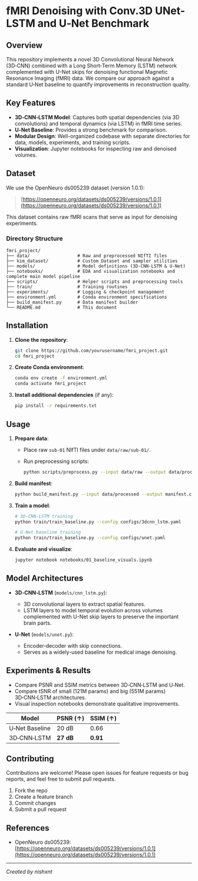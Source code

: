 # fMRI Denoising with Conv.3D UNet-LSTM and U‑Net Benchmark

## Overview

This repository implements a novel 3D Convolutional Neural Network (3D‑CNN) combined with a Long Short‑Term Memory (LSTM) network complemented with U-Net skips for denoising functional Magnetic Resonance Imaging (fMRI) data. We compare our approach against a standard U‑Net baseline to quantify improvements in reconstruction quality.

## Key Features

* **3D‑CNN‑LSTM Model**: Captures both spatial dependencies (via 3D convolutions) and temporal dynamics (via LSTM) in fMRI time series.
* **U‑Net Baseline**: Provides a strong benchmark for comparison.
* **Modular Design**: Well-organized codebase with separate directories for data, models, experiments, and training scripts.
* **Visualization**: Jupyter notebooks for inspecting raw and denoised volumes.

## Dataset

We use the OpenNeuro ds005239 dataset (version 1.0.1):

> [https://openneuro.org/datasets/ds005239/versions/1.0.1](https://openneuro.org/datasets/ds005239/versions/1.0.1)

This dataset contains raw fMRI scans that serve as input for denoising experiments.

### Directory Structure

```
fmri_project/
├── data/                  # Raw and preprocessed NIfTI files
├── kim_dataset/           # Custom Dataset and sampler utilities
├── models/                # Model definitions (3D‑CNN‑LSTM & U‑Net)
├── notebooks/             # EDA and visualization notebooks and complete main model pipeline
├── scripts/               # Helper scripts and preprocessing tools
├── train/                 # Training routines
├── experiments/           # Logging & checkpoint management
├── environment.yml        # Conda environment specifications
├── build_manifest.py      # Data manifest builder
└── README.md              # This document
```

## Installation

1. **Clone the repository**:

   ```bash
   git clone https://github.com/yourusername/fmri_project.git
   cd fmri_project
   ```

2. **Create Conda environment**:

   ```bash
   conda env create -f environment.yml
   conda activate fmri_project
   ```

3. **Install additional dependencies** (if any):

   ```bash
   pip install -r requirements.txt
   ```

## Usage

1. **Prepare data**:

   * Place raw `sub-01` NIfTI files under `data/raw/sub-01/`.
   * Run preprocessing scripts:

     ```bash
     python scripts/preprocess.py --input data/raw --output data/processed
     ```

2. **Build manifest**:

   ```bash
   python build_manifest.py --input data/processed --output manifest.csv
   ```

3. **Train a model**:

   ```bash
   # 3D‑CNN‑LSTM training
   python train/train_baseline.py --config configs/3dcnn_lstm.yaml

   # U‑Net baseline training
   python train/train_baseline.py --config configs/unet.yaml
   ```

4. **Evaluate and visualize**:

   ```bash
   jupyter notebook notebooks/01_baseline_visuals.ipynb
   ```

## Model Architectures

* **3D‑CNN‑LSTM** (`models/cnn_lstm.py`):

  * 3D convolutional layers to extract spatial features.
  * LSTM layers to model temporal evolution across volumes complemented with U-Net skip layers to preserve the important brain parts.

* **U‑Net** (`models/unet.py`):

  * Encoder‑decoder with skip connections.
  * Serves as a widely-used baseline for medical image denoising.

## Experiments & Results

* Compare PSNR and SSIM metrics between 3D‑CNN‑LSTM and U‑Net.
* Compare tSNR of small (121M params) and big (551M params) 3D‑CNN‑LSTM architectures.
* Visual inspection notebooks demonstrate qualitative improvements.

| Model          | PSNR (↑)    | SSIM (↑) |
| -------------- | ----------- | -------- |
| U‑Net Baseline | 20 dB     | 0.66     |
| 3D‑CNN‑LSTM    | **27 dB** | **0.91** |

## Contributing

Contributions are welcome! Please open issues for feature requests or bug reports, and feel free to submit pull requests.

1. Fork the repo
2. Create a feature branch
3. Commit changes
4. Submit a pull request

## References

* OpenNeuro ds005239: [https://openneuro.org/datasets/ds005239/versions/1.0.1](https://openneuro.org/datasets/ds005239/versions/1.0.1)

---

*Created by nishxnt*
